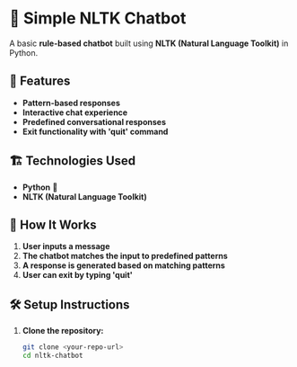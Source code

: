 # 🤖 Simple NLTK Chatbot

A basic **rule-based chatbot** built using **NLTK (Natural Language Toolkit)** in Python.  

## 🚀 Features
- **Pattern-based responses**
- **Interactive chat experience**
- **Predefined conversational responses**
- **Exit functionality with 'quit' command**  

## 🏗️ Technologies Used
- **Python** 🐍  
- **NLTK (Natural Language Toolkit)**  

## 📌 How It Works
1. **User inputs a message**  
2. **The chatbot matches the input to predefined patterns**  
3. **A response is generated based on matching patterns**  
4. **User can exit by typing 'quit'**  

## 🛠️ Setup Instructions
1. **Clone the repository:**  
   ```bash
   git clone <your-repo-url>
   cd nltk-chatbot
